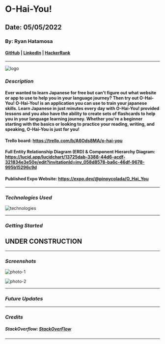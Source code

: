 # O-Hai-You!

## Date: 05/05/2022

### By: Ryan Hatamosa

#### [GitHub](https://github.com/PinoyColada) | [LinkedIn](https://www.linkedin.com/feed/) | [HackerRank](https://www.hackerrank.com/pinoydol_colada)

---

![logo](https://media.giphy.com/media/zywKmco84gEsdzLTcG/giphy.gif)

### **_Description_**

#### Ever wanted to learn Japanese for free but can't figure out what website or app to use to help you in your language journey? Then try out O-Hai-You! O-Hai-You! is an application you can use to train your japanese skills. Learn Japanese in just minutes every day with O-Hai-You! provided lessons and you also have the ability to create sets of flashcards to help you in your language learning journey. Whether you're a beginner starting with the basics or looking to practice your reading, writing, and speaking, O-Hai-You is just for you!

#### Trello board: https://trello.com/b/A6Ods8MA/o-hai-you

#### Full Entity Relationship Diagram (ERD) & Component Hierarchy Diagram: https://lucid.app/lucidchart/13725dab-3388-44d6-acdf-321834e3e50e/edit?invitationId=inv_058d8578-ba6c-46df-9678-995b15296c9d

#### Published Expo Website: https://expo.dev/@pinoycolada/O_Hai_You

---

### **_Technologies Used_**

![technologies](https://i.ibb.co/ZNqsX93/Untitled-design.png)

---

### **_Getting Started_**

## UNDER CONSTRUCTION

---

### **_Screenshots_**

![photo-1](https://i.ibb.co/p1HjchB/Screen-Shot-2022-05-16-at-10-30-11-AM.png)

![photo-2](https://i.ibb.co/Wz0fjVK/Screen-Shot-2022-05-16-at-10-30-21-AM.png)

---

### **_Future Updates_**

---

### **_Credits_**

##### StackOverflow: [StackOverFlow](https://stackoverflow.com/)

---
